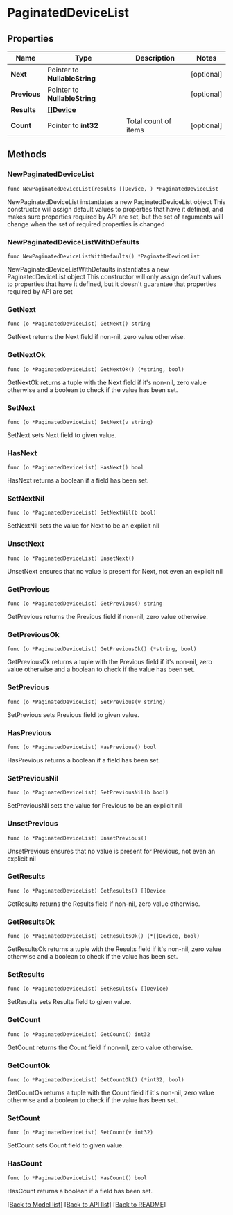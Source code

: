 # PaginatedDeviceList

## Properties

Name | Type | Description | Notes
------------ | ------------- | ------------- | -------------
**Next** | Pointer to **NullableString** |  | [optional] 
**Previous** | Pointer to **NullableString** |  | [optional] 
**Results** | [**[]Device**](Device.md) |  | 
**Count** | Pointer to **int32** | Total count of items | [optional] 

## Methods

### NewPaginatedDeviceList

`func NewPaginatedDeviceList(results []Device, ) *PaginatedDeviceList`

NewPaginatedDeviceList instantiates a new PaginatedDeviceList object
This constructor will assign default values to properties that have it defined,
and makes sure properties required by API are set, but the set of arguments
will change when the set of required properties is changed

### NewPaginatedDeviceListWithDefaults

`func NewPaginatedDeviceListWithDefaults() *PaginatedDeviceList`

NewPaginatedDeviceListWithDefaults instantiates a new PaginatedDeviceList object
This constructor will only assign default values to properties that have it defined,
but it doesn't guarantee that properties required by API are set

### GetNext

`func (o *PaginatedDeviceList) GetNext() string`

GetNext returns the Next field if non-nil, zero value otherwise.

### GetNextOk

`func (o *PaginatedDeviceList) GetNextOk() (*string, bool)`

GetNextOk returns a tuple with the Next field if it's non-nil, zero value otherwise
and a boolean to check if the value has been set.

### SetNext

`func (o *PaginatedDeviceList) SetNext(v string)`

SetNext sets Next field to given value.

### HasNext

`func (o *PaginatedDeviceList) HasNext() bool`

HasNext returns a boolean if a field has been set.

### SetNextNil

`func (o *PaginatedDeviceList) SetNextNil(b bool)`

 SetNextNil sets the value for Next to be an explicit nil

### UnsetNext
`func (o *PaginatedDeviceList) UnsetNext()`

UnsetNext ensures that no value is present for Next, not even an explicit nil
### GetPrevious

`func (o *PaginatedDeviceList) GetPrevious() string`

GetPrevious returns the Previous field if non-nil, zero value otherwise.

### GetPreviousOk

`func (o *PaginatedDeviceList) GetPreviousOk() (*string, bool)`

GetPreviousOk returns a tuple with the Previous field if it's non-nil, zero value otherwise
and a boolean to check if the value has been set.

### SetPrevious

`func (o *PaginatedDeviceList) SetPrevious(v string)`

SetPrevious sets Previous field to given value.

### HasPrevious

`func (o *PaginatedDeviceList) HasPrevious() bool`

HasPrevious returns a boolean if a field has been set.

### SetPreviousNil

`func (o *PaginatedDeviceList) SetPreviousNil(b bool)`

 SetPreviousNil sets the value for Previous to be an explicit nil

### UnsetPrevious
`func (o *PaginatedDeviceList) UnsetPrevious()`

UnsetPrevious ensures that no value is present for Previous, not even an explicit nil
### GetResults

`func (o *PaginatedDeviceList) GetResults() []Device`

GetResults returns the Results field if non-nil, zero value otherwise.

### GetResultsOk

`func (o *PaginatedDeviceList) GetResultsOk() (*[]Device, bool)`

GetResultsOk returns a tuple with the Results field if it's non-nil, zero value otherwise
and a boolean to check if the value has been set.

### SetResults

`func (o *PaginatedDeviceList) SetResults(v []Device)`

SetResults sets Results field to given value.


### GetCount

`func (o *PaginatedDeviceList) GetCount() int32`

GetCount returns the Count field if non-nil, zero value otherwise.

### GetCountOk

`func (o *PaginatedDeviceList) GetCountOk() (*int32, bool)`

GetCountOk returns a tuple with the Count field if it's non-nil, zero value otherwise
and a boolean to check if the value has been set.

### SetCount

`func (o *PaginatedDeviceList) SetCount(v int32)`

SetCount sets Count field to given value.

### HasCount

`func (o *PaginatedDeviceList) HasCount() bool`

HasCount returns a boolean if a field has been set.


[[Back to Model list]](../README.md#documentation-for-models) [[Back to API list]](../README.md#documentation-for-api-endpoints) [[Back to README]](../README.md)


